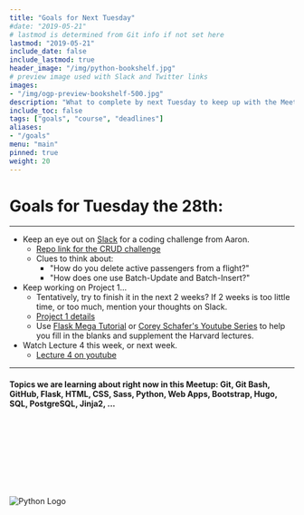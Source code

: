 ```yaml
---
title: "Goals for Next Tuesday"
#date: "2019-05-21"
# lastmod is determined from Git info if not set here
lastmod: "2019-05-21"
include_date: false
include_lastmod: true
header_image: "/img/python-bookshelf.jpg"
# preview image used with Slack and Twitter links
images:
- "/img/ogp-preview-bookshelf-500.jpg"
description: "What to complete by next Tuesday to keep up with the Meetup Group"
include_toc: false
tags: ["goals", "course", "deadlines"]
aliases:
- "/goals"
menu: "main"
pinned: true
weight: 20
---
```


# **Goals for Tuesday the 28th:** #
---
<!-- UL -->
  * Keep an eye out on [Slack](https://pythonpirates.slack.com/) for a coding challenge from Aaron.
    * [Repo link for the CRUD challenge](https://github.com/PDXPythonPirates/basic-crud-postgres-python)
    * Clues to think about:
      * "How do you delete active passengers from a flight?"
      * "How does one use Batch-Update and Batch-Insert?"
  * Keep working on Project 1...
    * Tentatively, try to finish it in the next 2 weeks? If 2 weeks is too little time, or too much, mention your thoughts on Slack.
    *  [Project 1 details](https://docs.cs50.net/web/2018/x/projects/1/project1.html)
    * Use [Flask Mega Tutorial](https://blog.miguelgrinberg.com/post/the-flask-mega-tutorial-part-i-hello-world) or [Corey Schafer's Youtube Series](https://www.youtube.com/watch?v=MwZwr5Tvyxo) to help you fill in the blanks and supplement the Harvard lectures.
  * Watch Lecture 4 this week, or next week.
    * [Lecture 4 on youtube](https://www.youtube.com/watch?v=24Kf3v7kZyE)

---
#### Topics we are learning about right now in this Meetup: Git, Git Bash, GitHub, Flask, HTML, CSS, Sass, Python, Web Apps, Bootstrap, Hugo, SQL, PostgreSQL, Jinja2, ... ####
\
\
\
\
\
\
\
\
  ![Python Logo](https://www.python.org/static/community_logos/python-logo-master-v3-TM.png)
